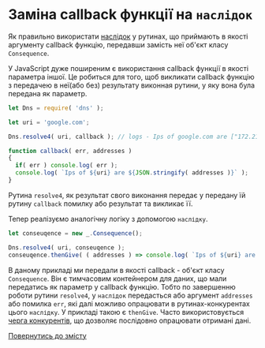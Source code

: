 # Заміна callback функції на `наслідок`

Як правильно використати [наслідок](../concept/Consequence.md#наслідок) у рутинах, що приймають в якості аргументу callback
функцію, передавши замість неї об'єкт класу `Consequence`.

У JavaScript дуже поширеним є використання callback функції в якості параметра іншої. Це робиться для того, щоб
викликати callback функцію з передачею в неї(або без) результату виконная рутини, у яку вона була передана як параметр.
```js
let Dns = require( 'dns' );

let uri = 'google.com';

Dns.resolve4( uri, callback ); // logs - Ips of google.com are ["172.217.16.14"]

function callback( err, addresses )
{
  if( err ) console.log( err );
  console.log( `Ips of ${uri} are ${JSON.stringify( addresses )}` );
}
```
Рутина `resolve4`, як результат свого виконання передає у передану їй рутину `callback` помилку або 
результат та викликає її.

Тепер реалізуємо аналогічну логіку з допомогою `наслідку`.
```js
let conseuqence = new _.Consequence();

Dns.resolve4( uri, conseuqence );
conseuqence.thenGive( ( addresses ) => console.log( `Ips of ${uri} are ${JSON.stringify( addresses )}` ) );
```
В даному прикладі ми передали в якості callback - об'єкт класу `Consequence`. Він є тимчасовим контейнером для даних,
що мали передатись як параметр у callback функцію.
Тобто по завершенню роботи рутини `resolve4`, у `наслідок` передасться або аргумент `addresses` або помилка `err`, 
які далі можливо опрацювати в рутинах-конкурентах цього `наслідку`. У прикладі такою є `thenGive`.
Часто використовується [черга конкурентів](./CompetitorsQue.md#черга-конкурентів), що дозволяє послідовно опрацювати
отримані дані.

[Повернутись до змісту](../README.md#туторіали)
